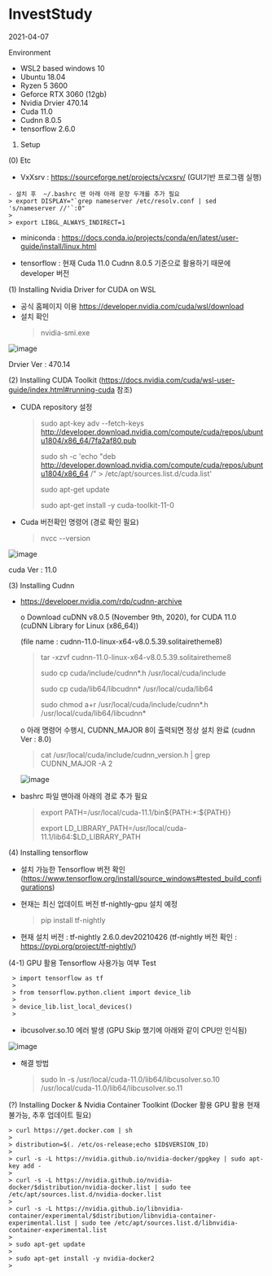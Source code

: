 # InvestStudy
2021-04-07

Environment 
 - WSL2 based windows 10
 - Ubuntu 18.04
 - Ryzen 5 3600
 - Geforce RTX 3060 (12gb)
 - Nvidia Drvier 470.14
 - Cuda 11.0
 - Cudnn 8.0.5
 - tensorflow 2.6.0


1. Setup

(0) Etc
   - VxXsrv : https://sourceforge.net/projects/vcxsrv/ (GUI기반 프로그램 실행)
   
    - 설치 후  ~/.bashrc 맨 아래 아래 문장 두개를 추가 필요
    > export DISPLAY="`grep nameserver /etc/resolv.conf | sed 's/nameserver //'`:0"
    > 
    > export LIBGL_ALWAYS_INDIRECT=1
   
   - miniconda : https://docs.conda.io/projects/conda/en/latest/user-guide/install/linux.html 

   - tensorflow : 현재 Cuda 11.0 Cudnn 8.0.5 기준으로 활용하기 때문에 developer 버전 
   
(1) Installing Nvidia Driver for CUDA on WSL
  - 공식 홈페이지 이용 https://developer.nvidia.com/cuda/wsl/download
  - 설치 확인
    > nvidia-smi.exe
    

![image](https://user-images.githubusercontent.com/33775481/115145964-7219e800-a08f-11eb-8160-9827d7b40b57.png)
  
  
 Drvier Ver : 470.14 
 
(2) Installing CUDA Toolkit (https://docs.nvidia.com/cuda/wsl-user-guide/index.html#running-cuda 참조)
  - CUDA repository 설정
    > sudo apt-key adv --fetch-keys http://developer.download.nvidia.com/compute/cuda/repos/ubuntu1804/x86_64/7fa2af80.pub
    > 
    > sudo sh -c 'echo "deb http://developer.download.nvidia.com/compute/cuda/repos/ubuntu1804/x86_64 /" > /etc/apt/sources.list.d/cuda.list'
    >     
    > sudo apt-get update
    >     
    > sudo apt-get install -y cuda-toolkit-11-0
    > 
  
  - Cuda 버전확인 명령어 (경로 확인 필요)
    > nvcc --version

![image](https://user-images.githubusercontent.com/33775481/116100630-129f8600-a6e8-11eb-9932-fed350009818.png)

  cuda Ver : 11.0

(3) Installing Cudnn 
   
   - https://developer.nvidia.com/rdp/cudnn-archive
     
     o  Download cuDNN v8.0.5 (November 9th, 2020), for CUDA 11.0 (cuDNN Library for Linux (x86_64)) 
     
     (file name : cudnn-11.0-linux-x64-v8.0.5.39.solitairetheme8)
     
     > tar -xzvf cudnn-11.0-linux-x64-v8.0.5.39.solitairetheme8
     > 
     > sudo cp cuda/include/cudnn*.h /usr/local/cuda/include
     > 
     > sudo cp cuda/lib64/libcudnn* /usr/local/cuda/lib64
     > 
     > sudo chmod a+r /usr/local/cuda/include/cudnn*.h /usr/local/cuda/lib64/libcudnn*

     o 아래 명령어 수행시, CUDNN_MAJOR 8이 출력되면 정상 설치 완료 (cudnn Ver : 8.0)
     
     >cat /usr/local/cuda/include/cudnn_version.h | grep CUDNN_MAJOR -A 2
     >

     ![image](https://user-images.githubusercontent.com/33775481/116100178-a7ee4a80-a6e7-11eb-9199-b810d12c3527.png)

     
   - bashrc 파일 맨아래 아래의 경로 추가 필요
     
     >export PATH=/usr/local/cuda-11.1/bin${PATH:+:${PATH}}
     >
     >export LD_LIBRARY_PATH=/usr/local/cuda-11.1/lib64:$LD_LIBRARY_PATH
     >
     


 (4) Installing tensorflow      
    
   - 설치 가능한 Tensorflow 버전 확인 (https://www.tensorflow.org/install/source_windows#tested_build_configurations)
   - 현재는 최신 업데이트 버전 tf-nightly-gpu 설치 예정
   
      > pip install tf-nightly
 
   - 현재 설치 버전 : tf-nightly 2.6.0.dev20210426 (tf-nightly 버전 확인 : https://pypi.org/project/tf-nightly/)
  
  (4-1) GPU 활용 Tensorflow 사용가능 여부 Test
     
     > import tensorflow as tf 
     > 
     > from tensorflow.python.client import device_lib
     > 
     > device_lib.list_local_devices() 
     > 
   

  - ibcusolver.so.10 에러 발생 (GPU Skip 했기에 아래와 같이 CPU만 인식됨)
  
  ![image](https://user-images.githubusercontent.com/33775481/116102144-66f73580-a6e9-11eb-866b-1b40a6aa9c78.png)

  - 해결 방법
      
      > sudo ln -s /usr/local/cuda-11.0/lib64/libcusolver.so.10 /usr/local/cuda-11.0/lib64/libcusolver.so.11
  
  

  
 (?) Installing Docker & Nvidia Container Toolkint (Docker 활용 GPU 활용 현재 불가능, 추후 업데이트 필요)
     
    > curl https://get.docker.com | sh
    > 
    > distribution=$(. /etc/os-release;echo $ID$VERSION_ID)
    > 
    > curl -s -L https://nvidia.github.io/nvidia-docker/gpgkey | sudo apt-key add -
    > 
    > curl -s -L https://nvidia.github.io/nvidia-docker/$distribution/nvidia-docker.list | sudo tee /etc/apt/sources.list.d/nvidia-docker.list
    > 
    > curl -s -L https://nvidia.github.io/libnvidia-container/experimental/$distribution/libnvidia-container-experimental.list | sudo tee /etc/apt/sources.list.d/libnvidia-container-experimental.list
    >
    > sudo apt-get update
    > 
    > sudo apt-get install -y nvidia-docker2
    > 
